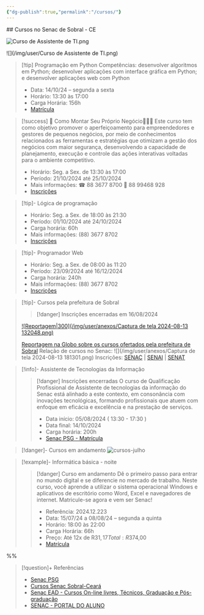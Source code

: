 ```yaml
---
{"dg-publish":true,"permalink":"/cursos/"}
---
```




️️️️## Cursos no Senac de Sobral - CE

![Curso de Assistente de TI.png](/img/user/Curso%20de%20Assistente%20de%20TI.png)

![](/img/user/Curso de Assistente de TI.png)

> [!tip] Programação em Python
> Competências: desenvolver algoritmos em Python; desenvolver aplicações com interface gráfica em Python; e desenvolver aplicações web com Python
> - Data: 14/10/24 – segunda a sexta
> - Horário: 13:30 às 17:00
> - Carga Horária: 156h
> - [Matrícula](https://psg.ce.senac.br/oportunidade/formacao-programacao-em-python-2/)  

> [!success] 📢 Como Montar Seu Próprio Negócio👩🏼‍💼
> Este curso tem como objetivo promover o aperfeiçoamento para empreendedores e gestores de pequenos negócios, por meio de conhecimentos relacionados as ferramentas e estratégias que otimizam a gestão dos negócios com maior segurança, desenvolvendo a capacidade de planejamento, execução e controle das ações interativas voltadas para o ambiente competitivo.
> - Horário: Seg. a Sex. de 13:30 às 17:00
> - Período: 21/10/2024 até 25/10/2024
> - Mais informações: ☎ 88 3677 8700 📱 88 99468 928
> - [Inscrições](https://cloud.plataforma.senac.br/senacmatricula/#/?regionalid=18&planodecursoid=67302&turmaid=126541&unidadeoperativaid=149&origemdorecurso=1&recursofinanceiroid=1
)

> [!tip]- Lógica de programação
> - Horário: Seg. a Sex. de 18:00 às 21:30
> - Período: 01/10/2024 até 24/10/2024
> - Carga horária: 60h
> - Mais informações: (88) 3677 8702
> - [Inscrições](https://psg.ce.senac.br/oportunidade/logica-de-programacao-2/)

> [!tip]- Programador Web
> - Horário: Seg. a Sex. de 08:00 às 11:20
> - Período: 23/09/2024 até 16/12/2024
> - Carga horária: 240h
> - Mais informações: (88) 3677 8702
> - [Inscrições](https://psg.ce.senac.br/oportunidade/programador-web-3/)

> [!tip]- Cursos pela prefeitura de Sobral
> > [!danger] Inscrições encerradas em 16/08/2024
>
> [![Reportagem|300](/img/user/anexos/Captura de tela 2024-08-13 132048.png)](https://globoplay.globo.com/v/12819000/)
> 
> [Reportagem na Globo sobre os cursos ofertados pela prefeitura de Sobral](https://globoplay.globo.com/v/12819000/)
> Relação de cursos no Senac:
> ![](/img/user/anexos/Captura de tela 2024-08-13 181301.png)
> Inscrições: [SENAC](https://selecao.sobral.ce.gov.br/index/maisInformacoes/id:948) |  [SENAI](https://selecao.sobral.ce.gov.br/index/maisInformacoes/id:949) | [SENAT](https://selecao.sobral.ce.gov.br/index/maisInformacoes/id:947)

> [!info]- Assistente de Tecnologias da Informação
> > [!danger] Inscrições encerradas
> > O curso de Qualificação Profissional de Assistente de tecnologias da informação do Senac está alinhado a este contexto, em consonância com inovações tecnológicas, formando profissionais que atuem com enfoque em eficácia e excelência e na prestação de serviços.
> > - Data início: 05/08/2024 ( 13:30 - 17:30 )
> > - Data final: 14/10/2024
> > - Carga horária: 200h 
> > - [Senac PSG - Matrícula](https://psg.ce.senac.br/oportunidade/assistente-de-tecnologias-da-informacao-7/)

> [!danger]- Cursos em andamento
> ![cursos-julho](/img/user/anexos/cursos-julho.jpg)

> [!example]- Informática básica - noite
> > [!danger] Curso em andamento
> > Dê o primeiro passo para entrar no mundo digital e se diferencie no mercado de trabalho. Neste curso, você aprende a utilizar o sistema operacional Windows e aplicativos de escritório como Word, Excel e navegadores de internet. Matricule-se agora e vem ser Senac!
> > - Referência: 2024.12.223
> > - Data: 15/07/24 a 08/08/24 – segunda a quinta
> > - Horário: 18:00 às 22:00
> > - Carga Horária: 66h
> > - Preço: Até 12x de R$31,17 Total: R$374,00
> > - [Matrícula](https://cursos.ce.senac.br/produto/informatica-basica-sobral-noite/)  

%%

> [!question]+ Referências
> - [Senac PSG](https://psg.ce.senac.br/oportunidades/)
> - [Cursos Senac Sobral-Ceará](https://cursos.ce.senac.br/unidade/senac-sobral/)
> - [Senac EAD - Cursos On-line livres, Técnicos, Graduação e Pós-graduação](https://www.ead.senac.br/)
> - [SENAC - PORTAL DO ALUNO](https://cloud.plataforma.senac.br/senacportalaluno/#/login)

